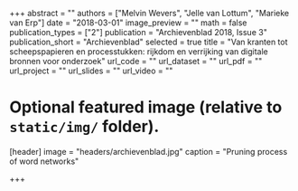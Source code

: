 +++
abstract = ""
authors = ["Melvin Wevers", "Jelle van Lottum", "Marieke van Erp"]
date = "2018-03-01"
image_preview = ""
math = false
publication_types = ["2"]
publication = "Archievenblad 2018, Issue 3"
publication_short = "Archievenblad"
selected = true
title = "Van kranten tot scheepspapieren en processtukken: rijkdom en verrijking van digitale bronnen voor onderzoek"
url_code = ""
url_dataset = ""
url_pdf = ""
url_project = ""
url_slides = ""
url_video = ""


# Optional featured image (relative to `static/img/` folder).
[header]
image = "headers/archievenblad.jpg"
caption = "Pruning process of word networks"

+++


